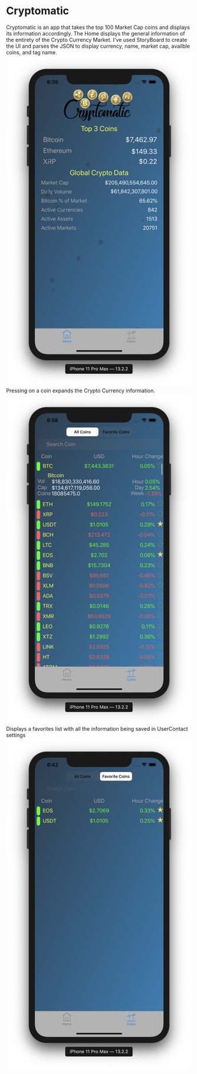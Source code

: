# Cryptomatic
Cryptomatic is an app that takes the top 100 Market Cap coins and displays its information accordingly.
The Home displays the general information of the entirety of the Crypto Currency Market.
I've used StoryBoard to create the UI and parses the JSON to display currency, name, market cap, availble coins, and tag name.
![home](https://github.com/JonG87/Cryptomatic/blob/master/cryptmatic_home.png)
Pressing on a coin expands the Crypto Currency information.
![home](https://github.com/JonG87/Cryptomatic/blob/master/expanded1.png)
Displays a favorites list with all the information being saved in UserContact settings
![home](https://github.com/JonG87/Cryptomatic/blob/master/cryptomatic_fav.png)
